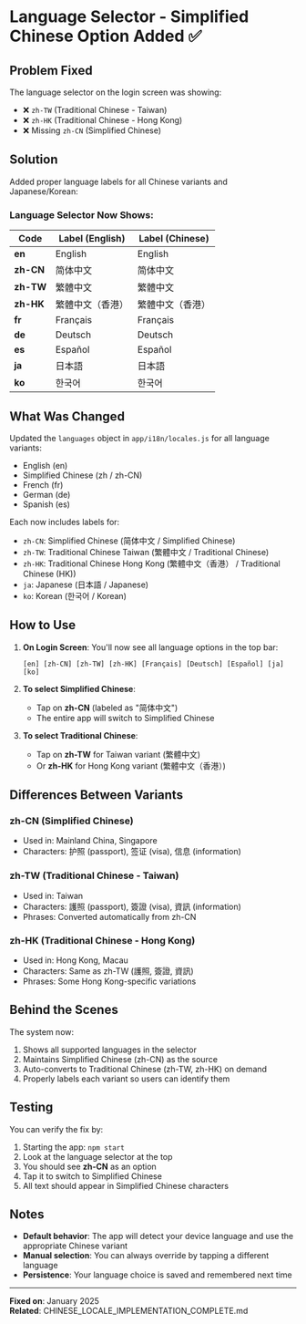 # Language Selector - Simplified Chinese Option Added ✅

## Problem Fixed

The language selector on the login screen was showing:
- ❌ `zh-TW` (Traditional Chinese - Taiwan)
- ❌ `zh-HK` (Traditional Chinese - Hong Kong)
- ❌ Missing `zh-CN` (Simplified Chinese)

## Solution

Added proper language labels for all Chinese variants and Japanese/Korean:

### Language Selector Now Shows:

| Code | Label (English) | Label (Chinese) |
|------|----------------|----------------|
| **en** | English | English |
| **zh-CN** | 简体中文 | 简体中文 |
| **zh-TW** | 繁體中文 | 繁體中文 |
| **zh-HK** | 繁體中文（香港） | 繁體中文（香港） |
| **fr** | Français | Français |
| **de** | Deutsch | Deutsch |
| **es** | Español | Español |
| **ja** | 日本語 | 日本語 |
| **ko** | 한국어 | 한국어 |

## What Was Changed

Updated the `languages` object in `app/i18n/locales.js` for all language variants:
- English (en)
- Simplified Chinese (zh / zh-CN)
- French (fr)
- German (de)
- Spanish (es)

Each now includes labels for:
- `zh-CN`: Simplified Chinese (简体中文 / Simplified Chinese)
- `zh-TW`: Traditional Chinese Taiwan (繁體中文 / Traditional Chinese)
- `zh-HK`: Traditional Chinese Hong Kong (繁體中文（香港） / Traditional Chinese (HK))
- `ja`: Japanese (日本語 / Japanese)
- `ko`: Korean (한국어 / Korean)

## How to Use

1. **On Login Screen**: You'll now see all language options in the top bar:
   ```
   [en] [zh-CN] [zh-TW] [zh-HK] [Français] [Deutsch] [Español] [ja] [ko]
   ```

2. **To select Simplified Chinese**: 
   - Tap on **zh-CN** (labeled as "简体中文")
   - The entire app will switch to Simplified Chinese

3. **To select Traditional Chinese**:
   - Tap on **zh-TW** for Taiwan variant (繁體中文)
   - Or **zh-HK** for Hong Kong variant (繁體中文（香港）)

## Differences Between Variants

### zh-CN (Simplified Chinese)
- Used in: Mainland China, Singapore
- Characters: 护照 (passport), 签证 (visa), 信息 (information)

### zh-TW (Traditional Chinese - Taiwan)
- Used in: Taiwan
- Characters: 護照 (passport), 簽證 (visa), 資訊 (information)
- Phrases: Converted automatically from zh-CN

### zh-HK (Traditional Chinese - Hong Kong)
- Used in: Hong Kong, Macau
- Characters: Same as zh-TW (護照, 簽證, 資訊)
- Phrases: Some Hong Kong-specific variations

## Behind the Scenes

The system now:
1. Shows all supported languages in the selector
2. Maintains Simplified Chinese (zh-CN) as the source
3. Auto-converts to Traditional Chinese (zh-TW, zh-HK) on demand
4. Properly labels each variant so users can identify them

## Testing

You can verify the fix by:

1. Starting the app: `npm start`
2. Look at the language selector at the top
3. You should see **zh-CN** as an option
4. Tap it to switch to Simplified Chinese
5. All text should appear in Simplified Chinese characters

## Notes

- **Default behavior**: The app will detect your device language and use the appropriate Chinese variant
- **Manual selection**: You can always override by tapping a different language
- **Persistence**: Your language choice is saved and remembered next time

---

**Fixed on**: January 2025  
**Related**: CHINESE_LOCALE_IMPLEMENTATION_COMPLETE.md
